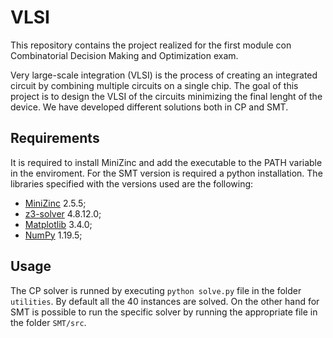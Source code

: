 # VLSI

This repository contains the project realized for the first module con Combinatorial Decision Making and Optimization exam.

Very large-scale integration (VLSI) is the process of creating an integrated circuit by combining multiple circuits on a single chip. The goal of this project is to design the VLSI of the circuits minimizing the final lenght of the device. We have developed different solutions both in CP and SMT.

## Requirements
It is required to install MiniZinc and add the executable to the PATH variable in the enviroment. For the SMT version is required a python installation. The libraries specified with the versions used are the following:
- [MiniZinc](https://www.minizinc.org) 2.5.5;
- [z3-solver](https://pypi.org/project/z3-solver/) 4.8.12.0;
- [Matplotlib](https://matplotlib.org) 3.4.0;
- [NumPy](https://numpy.org) 1.19.5;

## Usage
The CP solver is runned by executing `python solve.py` file in the folder `utilities`. By default all the 40 instances are solved. On the other hand for SMT is possible to run the specific solver by running the appropriate file in the folder `SMT/src`.
